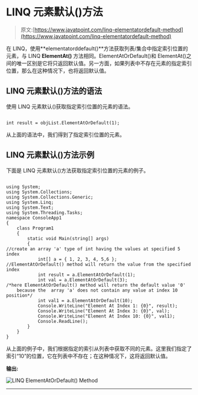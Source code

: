 # LINQ 元素默认()方法

> 原文:[https://www.javatpoint.com/linq-elementatordefault-method](https://www.javatpoint.com/linq-elementatordefault-method)

在 LINQ，使用**elementatorddefault()**方法获取列表/集合中指定索引位置的元素，与 LINQ **ElementAt()** 方法相同。ElementAtOrDefault()和 ElementAt()之间的唯一区别是它将只返回默认值。另一方面，如果列表中不存在元素的指定索引位置，那么在这种情况下，也将返回默认值。

## LINQ 元素默认()方法的语法

使用 LINQ 元素默认()获取指定索引位置的元素的语法。

```

int result = objList.ElementAtOrDefault(1);

```

从上面的语法中，我们得到了指定索引位置的元素。

## LINQ 元素默认()方法示例

下面是 LINQ 元素默认()方法获取指定索引位置的元素的例子。

```

using System;
using System.Collections;
using System.Collections.Generic;
using System.Linq;
using System.Text;
using System.Threading.Tasks;
namespace ConsoleApp1
{
    class Program1
    {
        static void Main(string[] args)
        {
//create an array 'a' type of int having the values at specified 5 index
            int[] a = { 1, 2, 3, 4, 5,6 };
//ElementAtOrDefault() method will return the value from the specified index
            int result = a.ElementAtOrDefault(1);
            int val = a.ElementAtOrDefault(3);
/*here ElementAtOrDefault() method will return the default value '0'
    because the  array 'a' does not contain any value at index 10 position*/
            int val1 = a.ElementAtOrDefault(10);
            Console.WriteLine("Element At Index 1: {0}", result);
            Console.WriteLine("Element At Index 3: {0}", val);
            Console.WriteLine("Element At Index 10: {0}", val1);
            Console.ReadLine();
        }
    }
}

```

从上面的例子中，我们根据指定的索引从列表中获取不同的元素。这里我们指定了索引“10”的位置，它在列表中不存在；在这种情况下，这将返回默认值。

**输出:**

![LINQ ElementAtOrDefault() Method](../Images/cb892067507689a99d30dd6adc9c62b4.png)

* * *
